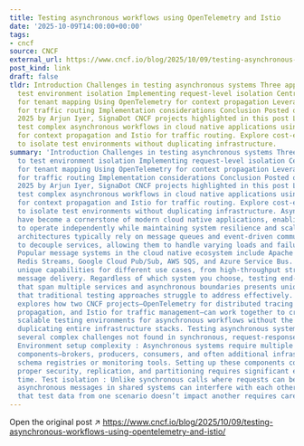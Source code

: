 ```yaml
---
title: Testing asynchronous workflows using OpenTelemetry and Istio
date: '2025-10-09T14:00:00+00:00'
tags:
- cncf
source: CNCF
external_url: https://www.cncf.io/blog/2025/10/09/testing-asynchronous-workflows-using-opentelemetry-and-istio/
post_kind: link
draft: false
tldr: Introduction Challenges in testing asynchronous systems Three approaches to
  test environment isolation Implementing request-level isolation Central RouteService
  for tenant mapping Using OpenTelemetry for context propagation Leveraging Istio
  for traffic routing Implementation considerations Conclusion Posted on October 9,
  2025 by Arjun Iyer, SignaDot CNCF projects highlighted in this post Learn how to
  test complex asynchronous workflows in cloud native applications using OpenTelemetry
  for context propagation and Istio for traffic routing. Explore cost-effective approaches
  to isolate test environments without duplicating infrastructure.
summary: 'Introduction Challenges in testing asynchronous systems Three approaches
  to test environment isolation Implementing request-level isolation Central RouteService
  for tenant mapping Using OpenTelemetry for context propagation Leveraging Istio
  for traffic routing Implementation considerations Conclusion Posted on October 9,
  2025 by Arjun Iyer, SignaDot CNCF projects highlighted in this post Learn how to
  test complex asynchronous workflows in cloud native applications using OpenTelemetry
  for context propagation and Istio for traffic routing. Explore cost-effective approaches
  to isolate test environments without duplicating infrastructure. Asynchronous architectures
  have become a cornerstone of modern cloud native applications, enabling services
  to operate independently while maintaining system resilience and scalability. These
  architectures typically rely on message queues and event-driven communication patterns
  to decouple services, allowing them to handle varying loads and failures gracefully.
  Popular message systems in the cloud native ecosystem include Apache Kafka, RabbitMQ,
  Redis Streams, Google Cloud Pub/Sub, AWS SQS, and Azure Service Bus. Each offers
  unique capabilities for different use cases, from high-throughput streaming to reliable
  message delivery. Regardless of which system you choose, testing end-to-end workflows
  that span multiple services and asynchronous boundaries presents unique challenges
  that traditional testing approaches struggle to address effectively. This article
  explores how two CNCF projects—OpenTelemetry for distributed tracing and context
  propagation, and Istio for traffic management—can work together to create cost-effective,
  scalable testing environments for asynchronous workflows without the overhead of
  duplicating entire infrastructure stacks. Testing asynchronous systems introduces
  several complex challenges not found in synchronous, request-response architectures:
  Environment setup complexity : Asynchronous systems require multiple coordinated
  components—brokers, producers, consumers, and often additional infrastructure like
  schema registries or monitoring tools. Setting up these components correctly with
  proper security, replication, and partitioning requires significant expertise and
  time. Test isolation : Unlike synchronous calls where requests can be easily isolated,
  asynchronous messages in shared systems can interfere with each other. Ensuring
  that test data from one scenario doesn’t impact another requires careful coordination.'
---
```

Open the original post ↗ https://www.cncf.io/blog/2025/10/09/testing-asynchronous-workflows-using-opentelemetry-and-istio/
